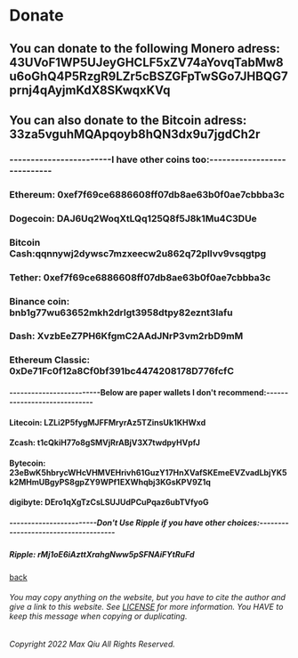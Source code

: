 # Donate
## You can donate to the following Monero adress: 43UVoF1WP5UJeyGHCLF5xZV74aYovqTabMw8u6oGhQ4P5RzgR9LZr5cBSZGFpTwSGo7JHBQG7prnj4qAyjmKdX8SKwqxKVq
## You can also donate to the Bitcoin adress: 33za5vguhMQApqoyb8hQN3dx9u7jgdCh2r
### ------------------------I have other coins too:----------------------------
### Ethereum: 0xef7f69ce6886608ff07db8ae63b0f0ae7cbbba3c
### Dogecoin: DAJ6Uq2WoqXtLQq125Q8f5J8k1Mu4C3DUe
### Bitcoin Cash:qqnnywj2dywsc7mzxeecw2u862q72pllvv9vsqgtpg
### Tether: 0xef7f69ce6886608ff07db8ae63b0f0ae7cbbba3c
### Binance coin: bnb1g77wu63652mkh2drlgt3958dtpy82eznt3lafu
### Dash: XvzbEeZ7PH6KfgmC2AAdJNrP3vm2rbD9mM
### Ethereum Classic: 0xDe71Fc0f12a8Cf0bf391bc4474208178D776fcfC
#### -------------------------Below are paper wallets I don't recommend:-----------------------------
#### Litecoin: LZLi2P5fygMJFFMryrAz5TZinsUk1KHWxd
#### Zcash: t1cQkiH77o8gSMVjRrABjV3X7twdpyHVpfJ
#### Bytecoin: 23eBwK5hbrycWHcVHMVEHrivh61GuzY17HnXVafSKEmeEVZvadLbjYK5k2MHmUBgyPS8gpZY9WPf1EXWhqbj3KGsKPV9Z1q
#### digibyte: DEro1qXgTzCsLSUJUdPCuPqaz6ubTVfyoG
##### ------------------------Don't Use Ripple if you have other choices:-------------------------------------
##### Ripple: rMj1oE6iAzttXrahgNww5pSFNAiFYtRuFd
[back](https://qqiumax.github.io/home/)



###### You may copy anything on the website, but you have to cite the author and give a link to this website. See [LICENSE](https://qqiumax.github.io/LICENSE) for more information. You HAVE to keep this message when copying or duplicating.

###### Copyright 2022 Max Qiu All Rights Reserved.